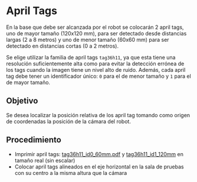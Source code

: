 # April Tags

En la base que debe ser alcanzada por el robot se colocarán 2 april tags, uno de mayor tamaño (120x120 mm), para ser
detectado desde distancias largas (2 a 8 metros) y uno de menor tamaño (60x60 mm) para ser detectado en distancias
cortas (0 a 2 metros).

Se elige utilizar la familia de april tags `tag36h11`, ya que esta tiene una resolución suficientemente alta como para
evitar la detección errónea de los tags cuando la imagen tiene un nivel alto de ruido. Además, cada april
tag debe tener un identificador único: `0` para el de menor tamaño y `1` para el de mayor tamaño.

## Objetivo

Se desea localizar la posición relativa de los april tag tomando como origen de coordenadas la posición de la cámara del
robot.

## Procedimiento

- Imprimir april tags: [tag36h11_id0_60mm.pdf](assets/april_tags/tag36h11_id0_60mm.pdf)
  y [tag36h11_id1_120mm](assets/april_tags/tag36h11_id1_120mm.pdf) en tamaño real (sin escalar)
- Colocar april tags alineados en el eje horizontal en la sala de pruebas con su centro a la misma altura que la cámara
